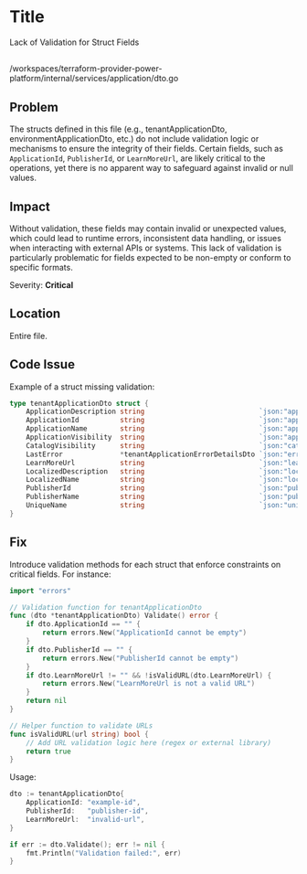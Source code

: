 # Title

Lack of Validation for Struct Fields

##

/workspaces/terraform-provider-power-platform/internal/services/application/dto.go

## Problem

The structs defined in this file (e.g., tenantApplicationDto, environmentApplicationDto, etc.) do not include validation logic or mechanisms to ensure the integrity of their fields. Certain fields, such as `ApplicationId`, `PublisherId`, or `LearnMoreUrl`, are likely critical to the operations, yet there is no apparent way to safeguard against invalid or null values.

## Impact

Without validation, these fields may contain invalid or unexpected values, which could lead to runtime errors, inconsistent data handling, or issues when interacting with external APIs or systems. This lack of validation is particularly problematic for fields expected to be non-empty or conform to specific formats.

Severity: **Critical**

## Location

Entire file.

## Code Issue

Example of a struct missing validation:

```go
type tenantApplicationDto struct {
	ApplicationDescription string                            `json:"applicationDescription"`
	ApplicationId          string                            `json:"applicationId"`
	ApplicationName        string                            `json:"applicationName"`
	ApplicationVisibility  string                            `json:"applicationVisibility"`
	CatalogVisibility      string                            `json:"catalogVisibility"`
	LastError              *tenantApplicationErrorDetailsDto `json:"errorDetails,omitempty"`
	LearnMoreUrl           string                            `json:"learnMoreUrl"`
	LocalizedDescription   string                            `json:"localizedDescription"`
	LocalizedName          string                            `json:"localizedName"`
	PublisherId            string                            `json:"publisherId"`
	PublisherName          string                            `json:"publisherName"`
	UniqueName             string                            `json:"uniqueName"`
}
```

## Fix

Introduce validation methods for each struct that enforce constraints on critical fields. For instance:

```go
import "errors"

// Validation function for tenantApplicationDto
func (dto *tenantApplicationDto) Validate() error {
	if dto.ApplicationId == "" {
		return errors.New("ApplicationId cannot be empty")
	}
	if dto.PublisherId == "" {
		return errors.New("PublisherId cannot be empty")
	}
	if dto.LearnMoreUrl != "" && !isValidURL(dto.LearnMoreUrl) {
		return errors.New("LearnMoreUrl is not a valid URL")
	}
	return nil
}

// Helper function to validate URLs
func isValidURL(url string) bool {
	// Add URL validation logic here (regex or external library)
	return true
}
```

Usage:

```go
dto := tenantApplicationDto{
	ApplicationId: "example-id",
	PublisherId:   "publisher-id",
	LearnMoreUrl:  "invalid-url",
}

if err := dto.Validate(); err != nil {
    fmt.Println("Validation failed:", err)
}
```
